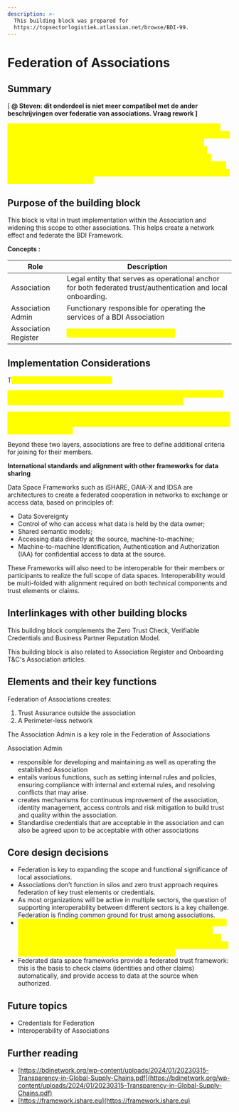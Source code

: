```yaml
---
description: >-
  This building block was prepared for
  https://topsectorlogistiek.atlassian.net/browse/BDI-99.
---
```


# Federation of Associations

## Summary



\[ **@ Steven: dit onderdeel is niet meer compatibel met de ander beschrijvingen over federatie van associations. Vraag rework ]**



<mark style="color:yellow;">This building block encompasses key points for effective interoperability and federation amongst associations. The BDI framework sets internal rules and policies applicable to all association members. Beyond this the associations independently define a standard for trust and reliability amongst its members through a well defined onboarding process and assessment. It then issues credentials for the same. These credentials can also be used by other associations or communities for trust assurance. This is Federation of Associations.</mark>

## Purpose of the building block

This block is vital in trust implementation within the Association and widening this scope to other associations. This helps create a network effect and federate the BDI Framework.

**Concepts :**

| Role                 | Description                                                                                                  |
| -------------------- | ------------------------------------------------------------------------------------------------------------ |
| Association          | Legal entity that serves as operational anchor for both federated trust/authentication and local onboarding. |
| Association Admin    | Functionary responsible for operating the services of a BDI Association                                      |
| Association Register | <mark style="color:yellow;">Register of onboarded Members</mark>                                             |

## Implementation Considerations

T<mark style="color:yellow;">here are two layers of Federation :</mark>

<mark style="color:yellow;">iSHARE base layer - all participants in the iSHARE network are onboarded with the same base criteria and hence fulfill base trust level.</mark>

<mark style="color:yellow;">BDI Framework level - all participants in the BDI associations are onboarded with base iSHARE onboarding/ admission process and other criteria defined by the BDI framework.</mark>

Beyond these two layers, associations are free to define additional criteria for joining for their members.

**International standards and alignment with other frameworks for data sharing**

Data Space Frameworks such as iSHARE, GAIA-X and IDSA are architectures to create a federated cooperation in networks to exchange or access data, based on principles of:

* Data Sovereignty
* Control of who can access what data is held by the data owner;
* Shared semantic models;
* Accessing data directly at the source, machine-to-machine;
* Machine-to-machine Identification, Authentication and Authorization (IAA) for confidential access to data at the source.

These Frameworks will also need to be interoperable for their members or participants to realize the full scope of data spaces. Interoperability would be multi-folded with alignment required on both technical components and trust elements or claims.

## Interlinkages with other building blocks

This building block complements the Zero Trust Check, Verifiable Credentials and Business Partner Reputation Model.

This building block is also related to Association Register and Onboarding T\&C's Association articles.

## Elements and their key functions

Federation of Associations creates:

1. Trust Assurance outside the association
2. A Perimeter-less network

The Association Admin is a key role in the Federation of Associations

Association Admin

* responsible for developing and maintaining as well as operating the established Association
* entails various functions, such as setting internal rules and policies, ensuring compliance with internal and external rules, and resolving conflicts that may arise.
* creates mechanisms for continuous improvement of the association, identity management, access controls and risk mitigation to build trust and quality within the association.
* Standardise credentials that are acceptable in the association and can also be agreed upon to be acceptable with other associations

## Core design decisions

* Federation is key to expanding the scope and functional significance of local associations.
* Associations don’t function in silos and zero trust approach requires federation of key trust elements or credentials.
* As most organizations will be active in multiple sectors, the question of supporting interoperability between different sectors is a key challenge. Federation is finding common ground for trust among associations.
* <mark style="color:yellow;">Associations need pre-defined rules or agreements to verify the claims an entity makes about itself, by links to the registers of Conformity Assessment Bodies that are responsible for certifying a claim. Claims may be anything, such as: Identity; ISO certification of the organization; Credentials of a certain training level of a person; etc.</mark>
* Federated data space frameworks provide a federated trust framework: this is the basis to check claims (identities and other claims) automatically, and provide access to data at the source when authorized.

## Future topics

* Credentials for Federation
* Interoperability of Associations

## Further reading

* [https://bdinetwork.org/wp-content/uploads/2024/01/20230315-Transparency-in-Global-Supply-Chains.pdf](https://bdinetwork.org/wp-content/uploads/2024/01/20230315-Transparency-in-Global-Supply-Chains.pdf)
* [https://framework.ishare.eu](https://framework.ishare.eu)
